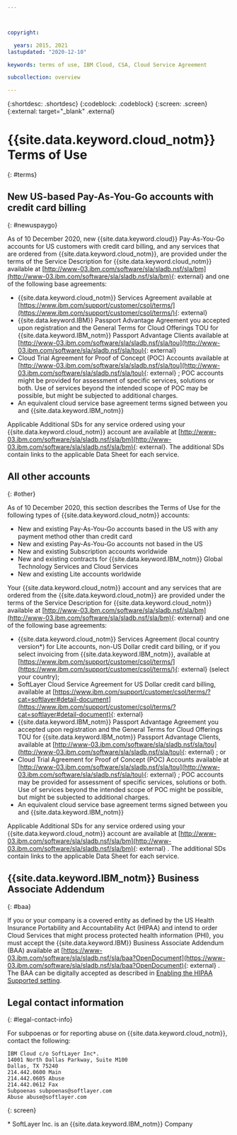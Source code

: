 ```yaml
---



copyright:

  years: 2015, 2021
lastupdated: "2020-12-10"

keywords: terms of use, IBM Cloud, CSA, Cloud Service Agreement

subcollection: overview

---
```


{:shortdesc: .shortdesc}
{:codeblock: .codeblock}
{:screen: .screen}
{:external: target="_blank" .external}

# {{site.data.keyword.cloud_notm}} Terms of Use
{: #terms}

## New US-based Pay-As-You-Go accounts with credit card billing
{: #newuspaygo}

As of 10 December 2020, new {{site.data.keyword.cloud}} Pay-As-You-Go accounts for US customers with credit card billing, and any services that are ordered from {{site.data.keyword.cloud_notm}}, are provided under the terms of the Service Description for {{site.data.keyword.cloud_notm}} available at [http://www-03.ibm.com/software/sla/sladb.nsf/sla/bm](http://www-03.ibm.com/software/sla/sladb.nsf/sla/bm){: external} and one of the following base agreements:

* {{site.data.keyword.cloud_notm}} Services Agreement available at [https://www.ibm.com/support/customer/csol/terms/](https://www.ibm.com/support/customer/csol/terms/){: external}
* {{site.data.keyword.IBM}} Passport Advantage Agreement you accepted upon registration and the General Terms for Cloud Offerings TOU for {{site.data.keyword.IBM_notm}} Passport Advantage Clients available at [http://www-03.ibm.com/software/sla/sladb.nsf/sla/tou](http://www-03.ibm.com/software/sla/sladb.nsf/sla/tou){: external}
* Cloud Trial Agreement for Proof of Concept (POC) Accounts available at [http://www-03.ibm.com/software/sla/sladb.nsf/sla/tou](http://www-03.ibm.com/software/sla/sladb.nsf/sla/tou){: external} ; POC accounts might be provided for assessment of specific services, solutions or both. Use of services beyond the intended scope of POC may be possible, but might be subjected to additional charges.
* An equivalent cloud service base agreement terms signed between you and {{site.data.keyword.IBM_notm}}

Applicable Additional SDs for any service ordered using your {{site.data.keyword.cloud_notm}} account are available at [http://www-03.ibm.com/software/sla/sladb.nsf/sla/bm](http://www-03.ibm.com/software/sla/sladb.nsf/sla/bm){: external}. The additional SDs contain links to the applicable Data Sheet for each service.

## All other accounts
{: #other}

As of 10 December 2020, this section describes the Terms of Use for the following types of {{site.data.keyword.cloud_notm}} accounts:

* New and existing Pay-As-You-Go accounts based in the US with any payment method other than credit card
* New and existing Pay-As-You-Go accounts not based in the US
* New and existing Subscription accounts worldwide
* New and existing contracts for {{site.data.keyword.IBM_notm}} Global Technology Services and Cloud Services
* New and existing Lite accounts worldwide

Your {{site.data.keyword.cloud_notm}} account and any services that are ordered from the {{site.data.keyword.cloud_notm}} are provided under the terms of the Service Description for {{site.data.keyword.cloud_notm}} available at [http://www-03.ibm.com/software/sla/sladb.nsf/sla/bm](http://www-03.ibm.com/software/sla/sladb.nsf/sla/bm){: external} and one of the following base agreements:

* {{site.data.keyword.cloud_notm}} Services Agreement (local country version*) for Lite accounts, non-US Dollar credit card billing, or if you select invoicing from {{site.data.keyword.IBM_notm}}, available at [https://www.ibm.com/support/customer/csol/terms/](https://www.ibm.com/support/customer/csol/terms/){: external}  (select your country);
* SoftLayer Cloud Service Agreement for US Dollar credit card billing, available at [https://www.ibm.com/support/customer/csol/terms/?cat=softlayer#detail-document](https://www.ibm.com/support/customer/csol/terms/?cat=softlayer#detail-document){: external}
* {{site.data.keyword.IBM_notm}} Passport Advantage Agreement you accepted upon registration and the General Terms for Cloud Offerings TOU for {{site.data.keyword.IBM_notm}} Passport Advantage Clients, available at [http://www-03.ibm.com/software/sla/sladb.nsf/sla/tou](http://www-03.ibm.com/software/sla/sladb.nsf/sla/tou){: external} ; or
* Cloud Trial Agreement for Proof of Concept (POC) Accounts available at [http://www-03.ibm.com/software/sla/sladb.nsf/sla/tou](http://www-03.ibm.com/software/sla/sladb.nsf/sla/tou){: external} ; POC accounts may be provided for assessment of specific services, solutions or both. Use of services beyond the intended scope of POC might be possible, but might be subjected to additional charges.
* An equivalent cloud service base agreement terms signed between you and {{site.data.keyword.IBM_notm}}

Applicable Additional SDs for any service ordered using your {{site.data.keyword.cloud_notm}} account are available at [http://www-03.ibm.com/software/sla/sladb.nsf/sla/bm](http://www-03.ibm.com/software/sla/sladb.nsf/sla/bm){: external} . The additional SDs contain links to the applicable Data Sheet for each service.


## {{site.data.keyword.IBM_notm}} Business Associate Addendum
{: #baa}

If you or your company is a covered entity as defined by the US Health Insurance Portability and Accountability Act (HIPAA) and intend to order Cloud Services that might process protected health information (PHI), you must accept the {{site.data.keyword.IBM}} Business Associate Addendum (BAA) available at [https://www-03.ibm.com/software/sla/sladb.nsf/sla/baa?OpenDocument](https://www-03.ibm.com/software/sla/sladb.nsf/sla/baa?OpenDocument){: external} . The BAA can be digitally accepted as described in [Enabling the HIPAA Supported setting](/docs/account?topic=account-enabling-hipaa).

## Legal contact information
{: #legal-contact-info}

For subpoenas or for reporting abuse on {{site.data.keyword.cloud_notm}}, contact the following:

```text
IBM Cloud c/o SoftLayer Inc*.
14001 North Dallas Parkway, Suite M100
Dallas, TX 75240
214.442.0600 Main
214.442.0605 Abuse
214.442.0612 Fax
Subpoenas subpoenas@softlayer.com
Abuse abuse@softlayer.com
```
{: screen}

\* SoftLayer Inc. is an {{site.data.keyword.IBM_notm}} Company
